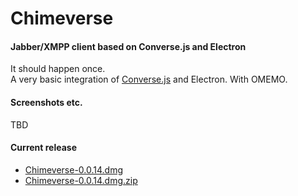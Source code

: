 # Chimeverse

#### Jabber/XMPP client based on Converse.js and Electron

It should happen once.   
A very basic integration of [Converse.js](https://conversejs.org/) and Electron. With OMEMO.

#### Screenshots etc.
TBD

#### Current release
   - [Chimeverse-0.0.14.dmg](https://github.com/nick-denry/Chimeverse/releases/download/0.0.14/Chimeverse-0.0.14.dmg)
   - [Chimeverse-0.0.14.dmg.zip](https://github.com/nick-denry/Chimeverse/releases/download/0.0.14/Chimeverse-0.0.14.dmg.zip)

